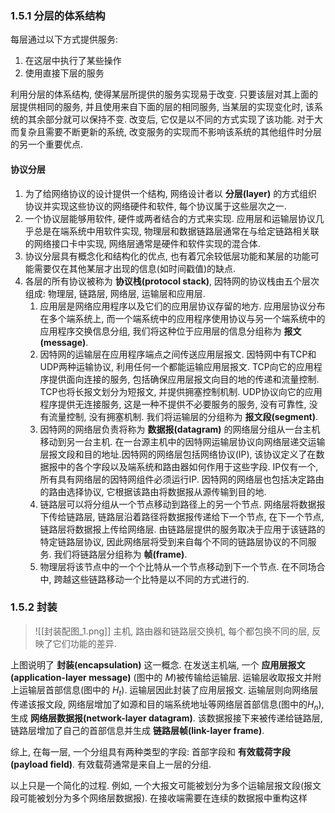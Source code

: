 ### 1.5.1 分层的体系结构

每层通过以下方式提供服务:
1. 在这层中执行了某些操作
2. 使用直接下层的服务

利用分层的体系结构, 使得某层所提供的服务实现易于改变. 只要该层对其上面的层提供相同的服务, 并且使用来自下面的层的相同服务, 当某层的实现变化时, 该系统的其余部分就可以保持不变. 改变后, 它仅是以不同的方式实现了该功能.
对于大而复杂且需要不断更新的系统, 改变服务的实现而不影响该系统的其他组件时分层的另一个重要优点. 

#### 协议分层

1. 为了给网络协议的设计提供一个结构, 网络设计者以 **分层(layer)** 的方式组织协议并实现这些协议的网络硬件和软件, 每个协议属于这些层次之一. 
2. 一个协议层能够用软件, 硬件或两者结合的方式来实现. 应用层和运输层协议几乎总是在端系统中用软件实现, 物理层和数据链路层通常在与给定链路相关联的网络接口卡中实现, 网络层通常是硬件和软件实现的混合体.
3. 协议分层具有概念化和结构化的优点, 也有着冗余较低层功能和某层的功能可能需要仅在其他某层才出现的信息(如时间戳值)的缺点. 
4. 各层的所有协议被称为 **协议栈(protocol stack)**, 因特网的协议栈由五个层次组成: 物理层, 链路层, 网络层, 运输层和应用层.
	1. 应用层是网络应用程序以及它们的应用层协议存留的地方. 应用层协议分布在多个端系统上, 而一个端系统中的应用程序使用协议与另一个端系统中的应用程序交换信息分组, 我们将这种位于应用层的信息分组称为 **报文(message)**.
	2. 因特网的运输层在应用程序端点之间传送应用层报文. 因特网中有TCP和UDP两种运输协议, 利用任何一个都能运输应用层报文. TCP向它的应用程序提供面向连接的服务, 包括确保应用层报文向目的地的传递和流量控制. TCP也将长报文划分为短报文, 并提供拥塞控制机制. UDP协议向它的应用程序提供无连接服务, 这是一种不提供不必要服务的服务, 没有可靠性, 没有流量控制, 没有拥塞机制. 我们将运输层的分组称为 **报文段(segment)**.
	3. 因特网的网络层负责将称为 **数据报(datagram)** 的网络层分组从一台主机移动到另一台主机. 在一台源主机中的因特网运输层协议向网络层递交运输层报文段和目的地址.因特网的网络层包括网络协议(IP), 该协议定义了在数据报中的各个字段以及端系统和路由器如何作用于这些字段. IP仅有一个, 所有具有网络层的因特网组件必须运行IP. 因特网的网络层也包括决定路由的路由选择协议, 它根据该路由将数据报从源传输到目的地.
	4. 链路层可以将分组从一个节点移动到路径上的另一个节点. 网络层将数据报下传给链路层, 链路层沿着路径将数据报传递给下一个节点, 在下一个节点, 链路层将数据报上传给网络层. 由链路层提供的服务取决于应用于该链路的特定链路层协议, 因此网络层将受到来自每个不同的链路层协议的不同服务. 我们将链路层分组称为 **帧(frame)**.
	5. 物理层将该节点中的一个个比特从一个节点移动到下一个节点. 在不同场合中, 跨越这些链路移动一个比特是以不同的方式进行的.

### 1.5.2 封装

>![[封装配图_1.png]]
>主机, 路由器和链路层交换机, 每个都包换不同的层,  反映了它们功能的差异.

上图说明了 **封装(encapsulation)** 这一概念. 在发送主机端, 一个 **应用层报文(application-layer message)** (图中的 $M$)被传输给运输层. 运输层收取报文并附上运输层首部信息(图中的 $H_t$). 运输层因此封装了应用层报文. 运输层则向网络层传递该报文段, 网络层增加了如源和目的端系统地址等网络层首部信息(图中的$H_n$), 生成 **网络层数据报(network-layer datagram)**. 该数据报接下来被传递给链路层, 链路层增加了自己的首部信息并生成 **链路层帧(link-layer frame)**. 

综上, 在每一层, 一个分组具有两种类型的字段: 首部字段和 **有效载荷字段(payload field)**.    有效载荷通常是来自上一层的分组.

以上只是一个简化的过程. 例如, 一个大报文可能被划分为多个运输层报文段(报文段可能被划分为多个网络层数据报). 在接收端需要在连续的数据报中重构这样